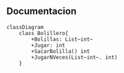 ## Documentacion

```mermaid
classDiagram
    class Bolillero{
        +Bolillas: List~int~
        +Jugar: int
        +SacarBolilla() int
        +JugarNVeces(List~int~. int) 
    }
    
```


